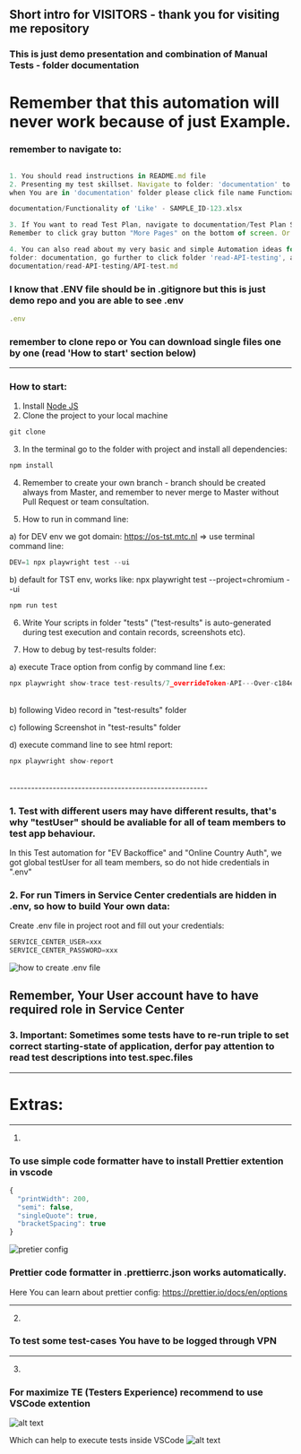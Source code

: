 
## Short intro for VISITORS - thank you for visiting me repository

### This is just demo presentation and combination of Manual Tests - folder documentation</br>

# Remember that this automation will never work because of just Example.

### remember to navigate to:
```javascript

1. You should read instructions in README.md file 
2. Presenting my test skillset. Navigate to folder: 'documentation' to extract what You want to see and read Test Plan and Manual Tests Scenarios.
when You are in 'documentation' folder please click file name Functionality of 'Like' - SAMPLE_ID-123.xlsx, and then click  blue linked 'View raw' - then will download excel file to your local machine

documentation/Functionality of 'Like' - SAMPLE_ID-123.xlsx

3. If You want to read Test Plan, navigate to documentation/Test Plan SAMPLE test plan.pdf
Remember to click gray button "More Pages" on the bottom of screen. Or You can download whole file using downloading icon.

4. You can also read about my very basic and simple Automation ideas for Test Scenarios and Test Cases navigating here:
folder: documentation, go further to click folder 'read-API-testing', and click on file 'API-test.md'
documentation/read-API-testing/API-test.md

```

### I know that .ENV file should be in .gitignore but this is just demo repo and you are able to see .env 
```javascript
.env
```

### remember to clone repo or You can download single files one by one (read 'How to start' section below)

---


### How to start:

1. Install [Node JS](https://nodejs.org/en/download/)
2. Clone the project to your local machine

```javascript
git clone
```

3. In the terminal go to the folder with project and install all dependencies:

```javascript
npm install
```

4. Remember to create your own branch - branch should be created always from Master, and remember to never merge to Master without Pull Request or team consultation.

5. How to run in command line:

a) for DEV env we got domain: https://os-tst.mtc.nl => use terminal command line:

```javascript
DEV=1 npx playwright test --ui
```

b) default for TST env, works like: npx playwright test --project=chromium --ui

```javascript
npm run test
```

6. Write Your scripts in folder "tests" ("test-results" is auto-generated during test execution and contain records, screenshots etc).

7. How to debug by test-results folder:

a) execute Trace option from config by command line f.ex:</br>

```javascript
npx playwright show-trace test-results/7_overrideToken-API---Over-c184e-rride-page-highest-priority-chromium/trace.zip
```

</br>
b) following Video record in "test-results" folder</br>

c) following Screenshot in "test-results" folder</br>

d) execute command line to see html report:</br>

```javascript
npx playwright show-report
```
</br>
-------------------------------------------------------


### 1. Test with different users may have different results, that's why "testUser" should be avaliable for all of team members to test app behaviour.</br> 
In this Test automation for "EV Backoffice" and "Online Country Auth", we got global testUser for all team members, so do not hide credentials in ".env"
### 2. For run Timers in Service Center credentials are hidden in .env, so how to build Your own data:
Create .env file in project root and fill out your credentials:
```javascript
SERVICE_CENTER_USER=xxx
SERVICE_CENTER_PASSWORD=xxx
```
![how to create .env file](README_images/image.png)
## Remember, Your User account have to have required role in Service Center

### 3. Important: Sometimes some tests have to <b>re-run triple</b> to set correct starting-state of application, derfor pay attention to read test descriptions into test.spec.files

-------------------------------------------------------


# Extras:

---

1. 
### To use simple code formatter have to install Prettier extention in vscode


```javascript
{
  "printWidth": 200,
  "semi": false,
  "singleQuote": true,
  "bracketSpacing": true
}
```
![pretier config](README_images/image-1.png)

### Prettier code formatter in .prettierrc.json works automatically. </br>
Here You can learn about prettier config: https://prettier.io/docs/en/options

---

2. 
### To test some test-cases You have to be logged through VPN

---

3. 
###  For maximize TE (Testers Experience) recommend to use VSCode extention

![alt text](README_images/playwright-extention.png)

Which can help to execute tests inside VSCode
![alt text](README_images/pw-ext-flow.png)